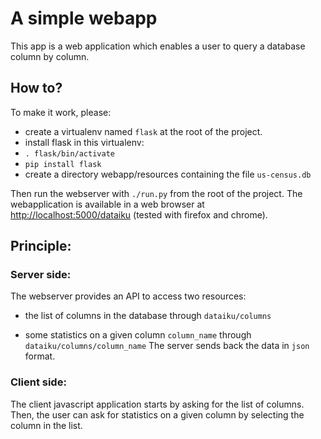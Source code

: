 # A simple webapp

This app is a web application which enables a user to query a database column by column.

## How to?
To make it work, please:
- create a virtualenv named `flask` at the root of the project.
- install flask in this virtualenv: 
 - `. flask/bin/activate` 
 - `pip install flask` 
- create a directory webapp/resources containing the file `us-census.db`

Then run the webserver with `./run.py` from the root of the project.
The webapplication is available in a web browser at [http://localhost:5000/dataiku](http://localhost:5000/dataiku) (tested with firefox and chrome).

## Principle:
### Server side:
The webserver provides an API to access two resources:
- the list of columns in the database through `dataiku/columns`
* some statistics on a given column `column_name` through `dataiku/columns/column_name`
The server sends back the data in `json` format. 

### Client side:
The client javascript application starts by asking for the list of columns.
Then, the user can ask for statistics on a given column by selecting the column in the list.
